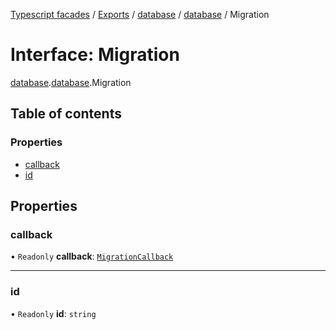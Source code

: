 [Typescript facades](../index.md) / [Exports](../modules.md) / [database](../modules/database.md) / [database](../modules/database.database-1.md) / Migration

# Interface: Migration

[database](../modules/database.md).[database](../modules/database.database-1.md).Migration

## Table of contents

### Properties

- [callback](database.database-1.Migration.md#callback)
- [id](database.database-1.Migration.md#id)

## Properties

### callback

• `Readonly` **callback**: [`MigrationCallback`](database.database-1.MigrationCallback.md)

___

### id

• `Readonly` **id**: `string`
